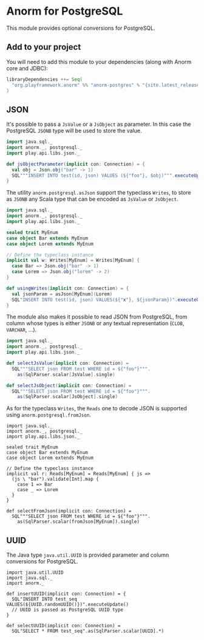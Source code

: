 # Anorm for PostgreSQL

This module provides optional conversions for PostgreSQL.

## Add to your project

You will need to add this module to your dependencies (along with Anorm core and JDBC): 

```scala
libraryDependencies ++= Seq(
  "org.playframework.anorm" %% "anorm-postgres" % "{site.latest_release}"
)
```

## JSON

It's possible to pass a `JsValue` or a `JsObject` as parameter. In this case the PostgreSQL `JSONB` type will be used to store the value.

```scala
import java.sql._
import anorm._, postgresql._
import play.api.libs.json._

def jsObjectParameter(implicit con: Connection) = {
  val obj = Json.obj("bar" -> 1)
  SQL"""INSERT INTO test(id, json) VALUES (${"foo"}, $obj)""".executeUpdate()
}
```

The utility `anorm.postgresql.asJson` support the typeclass `Writes`, to store as `JSONB` any Scala type that can be encoded as `JsValue` or `JsObject`.

```scala
import java.sql._
import anorm._, postgresql._
import play.api.libs.json._

sealed trait MyEnum
case object Bar extends MyEnum
case object Lorem extends MyEnum

// Define the typeclass instance
implicit val w: Writes[MyEnum] = Writes[MyEnum] {
  case Bar => Json.obj("bar" -> 1)
  case Lorem => Json.obj("lorem" -> 2)
}

def usingWrites(implicit con: Connection) = {
  val jsonParam = asJson[MyEnum](Lorem)
  SQL"INSERT INTO test(id, json) VALUES(${"x"}, ${jsonParam})".executeUpdate()
}
```

The module also makes it possible to read JSON from PostgreSQL, from column whose types is either `JSONB` or any textual representation (`CLOB`, `VARCHAR`, ...).

```scala
import java.sql._
import anorm._, postgresql._
import play.api.libs.json._

def selectJsValue(implicit con: Connection) =
  SQL"""SELECT json FROM test WHERE id = ${"foo"}""".
    as(SqlParser.scalar[JsValue].single)

def selectJsObject(implicit con: Connection) =
  SQL"""SELECT json FROM test WHERE id = ${"foo"}""".
    as(SqlParser.scalar[JsObject].single)
```

As for the typeclass `Writes`, the `Reads` one to decode JSON is supported using `anorm.postgresql.fromJson`.

```
import java.sql._
import anorm._, postgresql._
import play.api.libs.json._

sealed trait MyEnum
case object Bar extends MyEnum
case object Lorem extends MyEnum

// Define the typeclass instance
implicit val r: Reads[MyEnum] = Reads[MyEnum] { js =>
  (js \ "bar").validate[Int].map {
    case 1 => Bar
    case _ => Lorem
  }
}

def selectFromJson(implicit con: Connection) =
  SQL"""SELECT json FROM test WHERE id = ${"foo"}""".
    as(SqlParser.scalar(fromJson[MyEnum]).single)
```

## UUID

The Java type `java.util.UUID` is provided parameter and column conversions for PostgreSQL.

```
import java.util.UUID
import java.sql._
import anorm._

def insertUUID(implicit con: Connection) = {
  SQL"INSERT INTO test_seq VALUES(${UUID.randomUUID()})".executeUpdate()
  // UUID is passed as PostgreSQL UUID type
}

def selectUUID(implicit con: Connection) =
  SQL"SELECT * FROM test_seq".as(SqlParser.scalar[UUID].*)
```

